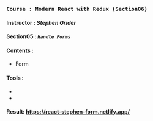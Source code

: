 ### `Course : Modern React with Redux (Section06)`

#### Instructor : **_Stephen Grider_**

#### Section05 : **_`Handle Forms`_**

#### Contents :

- Form

#### Tools :

-
-

#### Result: https://react-stephen-form.netlify.app/
